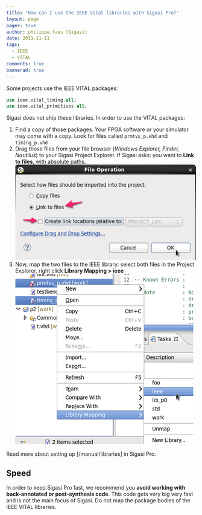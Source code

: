 ```yaml
---
title: "How can I use the IEEE Vital libraries with Sigasi Pro?"
layout: page 
pager: true
author: philippe.faes (Sigasi)
date: 2011-11-11
tags: 
  - IEEE
  - VITAL
comments: true
bannerad: true
---
```


Some projects use the IEEE VITAL packages:

```vhdl
use ieee.vital_timing.all;
use ieee.vital_primitives.all;
```

Sigasi does not ship these libraries. In order to use the VITAL packages:

1. Find a copy of those packages. Your FPGA software or your simulator may come with a copy. Look for files called `prmtvs_p.vhd` and `timing_p.vhd`
2. Drag those files from your file browser (*Windows Explorer, Finder, Nautilus*) to your Sigasi Project Explorer. If Sigasi asks: you want to **Link to files**, with absolute paths.
![Link files with absolute paths](images/vital-link-file-with-absolute-path.png)
3. Now, map the two files to the IEEE library: select both files in the Project Explorer, right click **Library Mapping > ieee** 
![Map files to IEEE library](images/vital-map-to-ieee.png)

Read more about setting up [/manual/libraries] in Sigasi Pro.

## Speed

In order to keep Sigasi Pro fast, we recommend you **avoid working with back-annotated or post-synthesis code**. This code gets very big very fast and is not the main focus of Sigasi. 
Do not map the package bodies of the IEEE VITAL libraries.